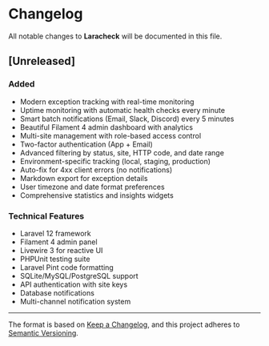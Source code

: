 # Changelog

All notable changes to **Laracheck** will be documented in this file.

## [Unreleased]

### Added

-   Modern exception tracking with real-time monitoring
-   Uptime monitoring with automatic health checks every minute
-   Smart batch notifications (Email, Slack, Discord) every 5 minutes
-   Beautiful Filament 4 admin dashboard with analytics
-   Multi-site management with role-based access control
-   Two-factor authentication (App + Email)
-   Advanced filtering by status, site, HTTP code, and date range
-   Environment-specific tracking (local, staging, production)
-   Auto-fix for 4xx client errors (no notifications)
-   Markdown export for exception details
-   User timezone and date format preferences
-   Comprehensive statistics and insights widgets

### Technical Features

-   Laravel 12 framework
-   Filament 4 admin panel
-   Livewire 3 for reactive UI
-   PHPUnit testing suite
-   Laravel Pint code formatting
-   SQLite/MySQL/PostgreSQL support
-   API authentication with site keys
-   Database notifications
-   Multi-channel notification system

---

The format is based on [Keep a Changelog](https://keepachangelog.com/en/1.0.0/),
and this project adheres to [Semantic Versioning](https://semver.org/spec/v2.0.0.html).
